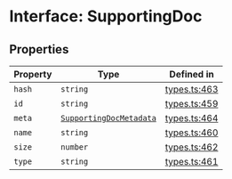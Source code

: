 # Interface: SupportingDoc

## Properties

| Property | Type | Defined in |
| ------ | ------ | ------ |
| `hash` | `string` | [types.ts:463](https://github.com/monerium/js-monorepo/blob/main/packages/sdk/src/types.ts#L463) |
| `id` | `string` | [types.ts:459](https://github.com/monerium/js-monorepo/blob/main/packages/sdk/src/types.ts#L459) |
| `meta` | [`SupportingDocMetadata`](/docs/packages/sdk/interfaces/SupportingDocMetadata.md) | [types.ts:464](https://github.com/monerium/js-monorepo/blob/main/packages/sdk/src/types.ts#L464) |
| `name` | `string` | [types.ts:460](https://github.com/monerium/js-monorepo/blob/main/packages/sdk/src/types.ts#L460) |
| `size` | `number` | [types.ts:462](https://github.com/monerium/js-monorepo/blob/main/packages/sdk/src/types.ts#L462) |
| `type` | `string` | [types.ts:461](https://github.com/monerium/js-monorepo/blob/main/packages/sdk/src/types.ts#L461) |
